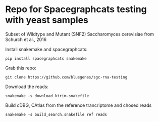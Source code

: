 # Repo for Spacegraphcats testing with yeast samples

Subset of Wildtype and Mutant (SNF2) Saccharomyces cerevisiae from Schurch et al., 2016


Install snakemake and spacegraphcats:
```
pip install spacegraphcats snakemake
```

Grab this repo:
```
git clone https://github.com/bluegenes/sgc-rna-testing
```

Download the reads:
```
snakemake -s download_ktrim.snakefile
```

Build cDBG, CAtlas from the reference trancriptome and chosed reads

```
snakemake -s build_search.snakefile ref reads 
```
